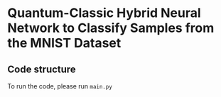 # Quantum-Classic Hybrid Neural Network to Classify Samples from the MNIST Dataset

## Code structure
To run the code, please run `main.py`
